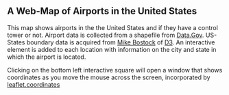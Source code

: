 ## A Web-Map of Airports in the United States

This map shows airports in the the United States and if they have a control tower or not. Airport data is collected from a shapefile from [Data.Gov][]. US-States boundary data is acquired from [Mike Bostock][] of [D3][]. An interactive element is added to each location with information on the city and state in which the airport is located. 

Clicking on the bottom left interactive square will open a window that shows coordinates as you move the mouse across the screen, incorporated by [leaflet.coordinates][]




[Data.Gov]: https://catalog.data.gov/dataset/usgs-small-scale-dataset-airports-of-the-united-states-201207-shapefile
[Mike Bostock]: https://bost.ocks.org/mike/
[D3]: https://d3js.org/
[leaflet.coordinates]: https://github.com/MrMufflon/Leaflet.Coordinates
